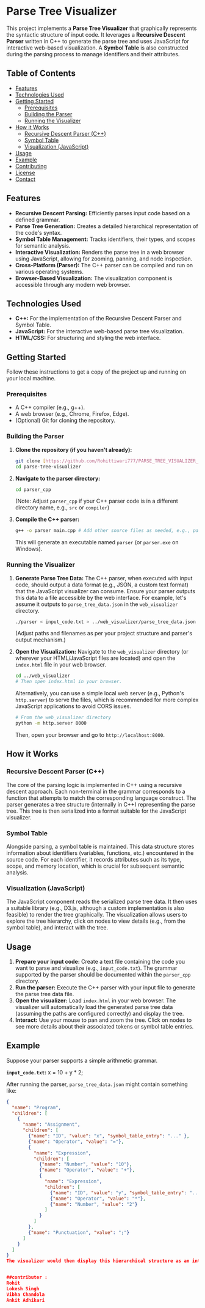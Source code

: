 # Parse Tree Visualizer

This project implements a **Parse Tree Visualizer** that graphically represents the syntactic structure of input code. It leverages a **Recursive Descent Parser** written in C++ to generate the parse tree and uses JavaScript for interactive web-based visualization. A **Symbol Table** is also constructed during the parsing process to manage identifiers and their attributes.

## Table of Contents

- [Features](#features)
- [Technologies Used](#technologies-used)
- [Getting Started](#getting-started)
  - [Prerequisites](#prerequisites)
  - [Building the Parser](#building-the-parser)
  - [Running the Visualizer](#running-the-visualizer)
- [How it Works](#how-it-works)
  - [Recursive Descent Parser (C++)](#recursive-descent-parser-c)
  - [Symbol Table](#symbol-table)
  - [Visualization (JavaScript)](#visualization-javascript)
- [Usage](#usage)
- [Example](#example)
- [Contributing](#contributing)
- [License](#license)
- [Contact](#contact)

## Features

- **Recursive Descent Parsing:** Efficiently parses input code based on a defined grammar.
- **Parse Tree Generation:** Creates a detailed hierarchical representation of the code's syntax.
- **Symbol Table Management:** Tracks identifiers, their types, and scopes for semantic analysis.
- **Interactive Visualization:** Renders the parse tree in a web browser using JavaScript, allowing for zooming, panning, and node inspection.
- **Cross-Platform (Parser):** The C++ parser can be compiled and run on various operating systems.
- **Browser-Based Visualization:** The visualization component is accessible through any modern web browser.

## Technologies Used

- **C++:** For the implementation of the Recursive Descent Parser and Symbol Table.
- **JavaScript:** For the interactive web-based parse tree visualization.
- **HTML/CSS:** For structuring and styling the web interface.

## Getting Started

Follow these instructions to get a copy of the project up and running on your local machine.

### Prerequisites

- A C++ compiler (e.g., g++).
- A web browser (e.g., Chrome, Firefox, Edge).
- (Optional) Git for cloning the repository.

### Building the Parser

1.  **Clone the repository (if you haven't already):**

    ```bash
    git clone [https://github.com/Rohittiwari777/PARSE_TREE_VISUALIZER_CD_PBL.git](https://github.com/Rohittiwari777/PARSE_TREE_VISUALIZER_CD_PBL.git)
    cd parse-tree-visualizer
    ```

2.  **Navigate to the parser directory:**

    ```bash
    cd parser_cpp
    ```

    (Note: Adjust `parser_cpp` if your C++ parser code is in a different directory name, e.g., `src` or `compiler`)

3.  **Compile the C++ parser:**
    ```bash
    g++ -o parser main.cpp # Add other source files as needed, e.g., parser.cpp, symbol_table.cpp
    ```
    This will generate an executable named `parser` (or `parser.exe` on Windows).

### Running the Visualizer

1.  **Generate Parse Tree Data:**
    The C++ parser, when executed with input code, should output a data format (e.g., JSON, a custom text format) that the JavaScript visualizer can consume. Ensure your parser outputs this data to a file accessible by the web interface. For example, let's assume it outputs to `parse_tree_data.json` in the `web_visualizer` directory.

    ```bash
    ./parser < input_code.txt > ../web_visualizer/parse_tree_data.json
    ```

    (Adjust paths and filenames as per your project structure and parser's output mechanism.)

2.  **Open the Visualization:**
    Navigate to the `web_visualizer` directory (or wherever your HTML/JavaScript files are located) and open the `index.html` file in your web browser.

    ```bash
    cd ../web_visualizer
    # Then open index.html in your browser.
    ```

    Alternatively, you can use a simple local web server (e.g., Python's `http.server`) to serve the files, which is recommended for more complex JavaScript applications to avoid CORS issues.

    ```bash
    # From the web_visualizer directory
    python -m http.server 8000
    ```

    Then, open your browser and go to `http://localhost:8000`.

## How it Works

### Recursive Descent Parser (C++)

The core of the parsing logic is implemented in C++ using a recursive descent approach. Each non-terminal in the grammar corresponds to a function that attempts to match the corresponding language construct. The parser generates a tree structure (internally in C++) representing the parse tree. This tree is then serialized into a format suitable for the JavaScript visualizer.

### Symbol Table

Alongside parsing, a symbol table is maintained. This data structure stores information about identifiers (variables, functions, etc.) encountered in the source code. For each identifier, it records attributes such as its type, scope, and memory location, which is crucial for subsequent semantic analysis.

### Visualization (JavaScript)

The JavaScript component reads the serialized parse tree data. It then uses a suitable library (e.g., D3.js, although a custom implementation is also feasible) to render the tree graphically. The visualization allows users to explore the tree hierarchy, click on nodes to view details (e.g., from the symbol table), and interact with the tree.

## Usage

1.  **Prepare your input code:** Create a text file containing the code you want to parse and visualize (e.g., `input_code.txt`). The grammar supported by the parser should be documented within the `parser_cpp` directory.
2.  **Run the parser:** Execute the C++ parser with your input file to generate the parse tree data file.
3.  **Open the visualizer:** Load `index.html` in your web browser. The visualizer will automatically load the generated parse tree data (assuming the paths are configured correctly) and display the tree.
4.  **Interact:** Use your mouse to pan and zoom the tree. Click on nodes to see more details about their associated tokens or symbol table entries.

## Example

Suppose your parser supports a simple arithmetic grammar.

**`input_code.txt`:**
x = 10 + y \* 2;

After running the parser, `parse_tree_data.json` might contain something like:

```json
{
  "name": "Program",
  "children": [
    {
      "name": "Assignment",
      "children": [
        {"name": "ID", "value": "x", "symbol_table_entry": "..." },
        {"name": "Operator", "value": "="},
        {
          "name": "Expression",
          "children": [
            {"name": "Number", "value": "10"},
            {"name": "Operator", "value": "+"},
            {
              "name": "Expression",
              "children": [
                {"name": "ID", "value": "y", "symbol_table_entry": "..." },
                {"name": "Operator", "value": "*"},
                {"name": "Number", "value": "2"}
              ]
            }
          ]
        },
        {"name": "Punctuation", "value": ";"}
      ]
    }
  ]
}
The visualizer would then display this hierarchical structure as an interactive tree.


##contributer :
Rohit
Lokesh Singh
Vibha Chandola
Ankit Adhikari